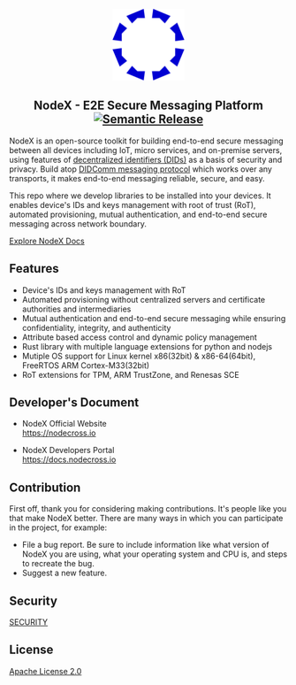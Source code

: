 <p align="center">
  <img src="images/nodex-logo.svg" alt="NodeX Logo" width="130" />
</p>

<h2 align="center">
  NodeX - E2E Secure Messaging Platform<br />
  <a href="https://github.com/nodecross/nodex/actions/workflows/release.yml">
  </a>
  <a href="https://github.com/semantic-release/semantic-release">
    <img src="https://img.shields.io/badge/semantic--release-rust-B7410E?logo=semantic-release" alt="Semantic Release" />
  </a>
</h2>

NodeX is an open-source toolkit for building end-to-end secure messaging between all devices including IoT, micro services, and on-premise servers, using features of [decentralized identifiers (DIDs)](https://www.w3.org/TR/did-core/) as a basis of security and privacy. Build atop [DIDComm messaging protocol](https://github.com/decentralized-identity/didcomm-messaging) which works over any transports, it makes end-to-end messaging reliable, secure, and easy.

This repo where we develop libraries to be installed into your devices. It enables device's IDs and keys management with root of trust (RoT), automated provisioning, mutual authentication, and end-to-end secure messaging across network boundary.

[Explore NodeX Docs](https://docs.nodecross.io)

## Features

- Device's IDs and keys management with RoT
- Automated provisioning without centralized servers and certificate authorities and intermediaries
- Mutual authentication and end-to-end secure messaging while ensuring confidentiality, integrity, and authenticity
- Attribute based access control and dynamic policy management
- Rust library with multiple language extensions for python and nodejs
- Mutiple OS support for Linux kernel x86(32bit) & x86-64(64bit), FreeRTOS ARM Cortex-M33(32bit)
- RoT extensions for TPM, ARM TrustZone, and Renesas SCE

## Developer's Document

- NodeX Official Website<br />
  https://nodecross.io

- NodeX Developers Portal<br />
  https://docs.nodecross.io

## Contribution

First off, thank you for considering making contributions. It's people like you that make NodeX better. There are many ways in which you can participate in the project, for example:

- File a bug report. Be sure to include information like what version of NodeX you are using, what your operating system and CPU is, and steps to recreate the bug.
- Suggest a new feature.

## Security

[SECURITY](SECURITY.md)

## License

[Apache License 2.0](LICENSE)
